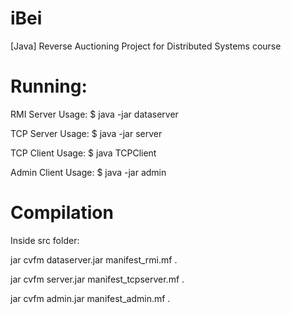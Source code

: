 # iBei
[Java] Reverse Auctioning Project for Distributed Systems course

# Running:

RMI Server 
Usage: $ java -jar dataserver <rmi host ip> <rmi host port>

TCP Server
Usage: $ java -jar server <localport> <RMI host ip> <RMI host port>

TCP Client
Usage: $ java TCPClient <TCP server ip> <TCP server port>

Admin Client
Usage: $ java -jar admin <RMI host ip> <RMI host port>

# Compilation
Inside src folder:

jar cvfm dataserver.jar manifest_rmi.mf .

jar cvfm server.jar manifest_tcpserver.mf .

jar cvfm admin.jar manifest_admin.mf .

